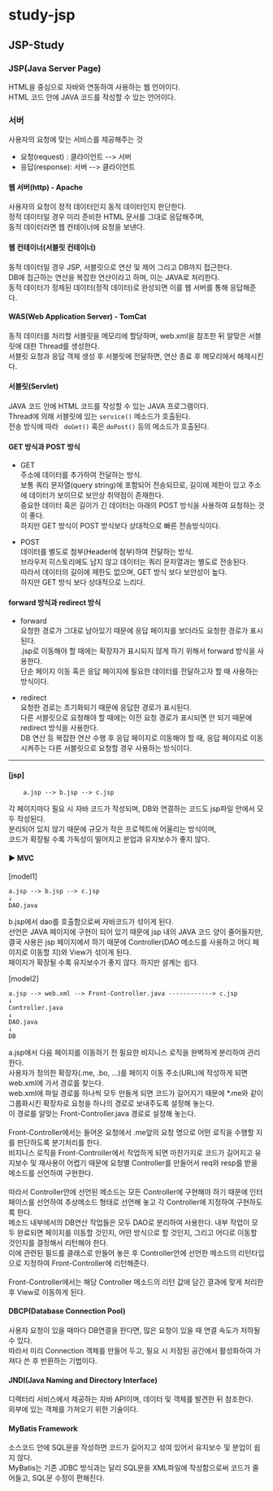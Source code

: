 # study-jsp

## JSP-Study

### JSP(Java Server Page)

HTML을 중심으로 자바와 연동하여 사용하는 웹 언어이다.<br>
HTML 코드 안에 JAVA 코드를 작성할 수 있는 언어이다.

### 서버

사용자의 요청에 맞는 서비스를 제공해주는 것

-   요청(request) : 클라이언트 --> 서버
-   응답(response): 서버 --> 클라이언트

#### 웹 서버(http) - Apache

사용자의 요청이 정적 데이터인지 동적 데이터인지 판단한다.<br>
정적 데이터일 경우 미리 준비한 HTML 문서를 그대로 응답해주며,<br>
동적 데이터라면 웹 컨테이너에 요청을 보낸다.

#### 웹 컨테이너(서블릿 컨테이너)

동적 데이터일 경우 JSP, 서블릿으로 연산 및 제어 그리고 DB까지 접근한다.<br>
DB에 접근하는 연산을 복잡한 연산이라고 하며, 이는 JAVA로 처리한다.<br>
동적 데이터가 정제된 데이터(정적 데이터)로 완성되면 이를 웹 서버를 통해 응답해준다.

#### WAS(Web Application Server) - TomCat

동적 데이터를 처리할 서블릿을 메모리에 할당하며, web.xml을 참조한 뒤 알맞은 서블릿에 대한 Thread를 생성한다.<br>
서블릿 요청과 응답 객체 생성 후 서블릿에 전달하면, 연산 종료 후 메모리에서 해제시킨다.

#### 서블릿(Servlet)

JAVA 코드 안에 HTML 코드를 작성할 수 있는 JAVA 프로그램이다.<br>
Thread에 의해 서블릿에 있는 `service()` 메소드가 호출된다.<br>
전송 방식에 따라 ` doGet()` 혹은 `doPost()` 등의 메소드가 호출된다.

#### GET 방식과 POST 방식

-   GET<br>
    주소에 데이터를 추가하여 전달하는 방식.<br>
    보통 쿼리 문자열(query string)에 포함되어 전송되므로, 길이에 제한이 있고
    주소에 데이터가 보이므로 보안상 취약점이 존재한다.<br>
    중요한 데이터 혹은 길이가 긴 데이터는 아래의 POST 방식을 사용하여 요청하는 것이 좋다.<br>
    하지만 GET 방식이 POST 방식보다 상대적으로 빠른 전송방식이다.

-   POST<br>
    데이터를 별도로 첨부(Header에 첨부)하여 전달하는 방식.<br>
    브라우저 히스토리에도 남지 않고 데이터는 쿼리 문자열과는 별도로 전송된다.<br>
    따라서 데이터의 길이에 제한도 없으며, GET 방식 보다 보안성이 높다.<br>
    하지만 GET 방식 보다 상대적으로 느리다.

#### forward 방식과 redirect 방식

-   forward<br>
    요청한 경로가 그대로 남아있기 때문에 응답 페이지를 보더라도 요청한 경로가 표시된다.<br>
    .jsp로 이동해야 할 때에는 확장자가 표시되지 않게 하기 위해서
    forward 방식을 사용한다.<br>
    단순 페이지 이동 혹은 응답 페이지에 필요한 데이터를 전달하고자 할 때 사용하는 방식이다.

-   redirect<br>
    요청한 경로는 초기화되기 때문에 응답한 경로가 표시된다.<br>
    다른 서블릿으로 요청해야 할 때에는 이전 요청 경로가 표시되면
    안 되기 때문에 redirect 방식을 사용한다.<br>
    DB 연산 등 복잡한 연산 수행 후 응답 페이지로 이동해야 할 때,
    응답 페이지로 이동시켜주는 다른 서블릿으로 요청할 경우 사용하는 방식이다.

---

#### [jsp]

```
    a.jsp --> b.jsp --> c.jsp
```

각 페이지마다 필요 시 자바 코드가 작성되며, DB와 연결하는 코드도 jsp파일 안에서 모두 작성된다.<br> 분리되어 있지 않기 때문에 규모가 작은 프로젝트에 어울리는 방식이며,<br>
코드가 확장될 수록 가독성이 떨어지고 분업과 유지보수가 좋지 않다.

#### ▶ MVC

[model1]

```
a.jsp --> b.jsp --> c.jsp
↓
DAO.java
```

b.jsp에서 dao를 호출함으로써 자바코드가 섞이게 된다. <br>
선언은 JAVA 페이지에 구현이 되어 있기 때문에
jsp 내의 JAVA 코드 양이 줄어들지만,<br> 결국 사용은 jsp 페이지에서 하기 때문에
Controller(DAO 메소드를 사용하고 어디 페이지로 이동할 지)와 View가 섞이게 된다.<br>
페이지가 확장될 수록 유지보수가 좋지 않다. 하지만 설계는 쉽다.

[model2]

```
a.jsp --> web.xml --> Front-Controller.java ------------> c.jsp
↓
Controller.java
↓
DAO.java
↓
DB
```

a.jsp에서 다음 페이지를 이동하기 전 필요한 비지니스 로직을 완벽하게 분리하여 관리한다.<br>
사용자가 정의한 확장자(.me, .bo, ...)를 페이지 이동 주소(URL)에 작성하게 되면 web.xml에 가서 경로를 찾는다.<br>
web.xml에 파일 경로를 하나씩 모두 만들게 되면
코드가 길어지기 때문에 \*.me와 같이 그룹화시킨 확장자로 요청을 하나의 경로로 보내주도록
설정해 놓는다.<br>
이 경로를 알맞는 Front-Controller.java 경로로 설정해 놓는다.<br><br>
Front-Controller에서는 들어온 요청에서 .me앞의 요청 명으로 어떤 로직을 수행할 지를
판단하도록 분기처리를 한다.<br>
비지니스 로직을 Front-Controller에서 작업하게 되면 마찬가지로 코드가 길어지고
유지보수 및 재사용이 어렵기 때문에 요청별 Controller를 만들어서 req와 resp를 받을
메소드를 선언하여 구현한다.<br><br> 따라서 Controller안에 선언된 메소드는 모든 Controller에
구현해야 하기 때문에 인터페이스를 선언하여 추상메소드 형태로 선언해 놓고
각 Controller에 지정하여 구현하도록 한다.<br>
메소드 내부에서의 DB연산 작업들은 모두 DAO로 분리하여 사용한다.
내부 작업이 모두 완료되면 페이지를 이동할 것인지, 어떤 방식으로 할 것인지, 그리고 어디로
이동할 것인지를 결정해서 리턴해야 한다.<br> 이에 관련된 필드를 클래스로 만들어 놓은 후
Controller안에 선언한 메소드의 리턴타입으로 지정하여 Front-Controller에 리턴해준다.<br><br>
Front-Controller에서는 해당 Controller 메소드의 리턴 값에 담긴 결과에 맞게 처리한 후
View로 이동하게 된다.

#### DBCP(Database Connection Pool)

사용자 요청이 있을 때마다 DB연결을 한다면, 많은 요청이 있을 때 연결 속도가 저하될 수 있다.<br>
따라서 미리 Connection 객체를 만들어 두고, 필요 시 저장된 공간에서 활성화하여 가져다 쓴 후
반환하는 기법이다.

#### JNDI(Java Naming and Directory Interface)

디렉터리 서비스에서 제공하는 자바 API이며, 데이터 및 객체를 발견한 뒤 참조한다.<br>
외부에 있는 객체를 가져오기 위한 기술이다.

#### MyBatis Framework

소스코드 안에 SQL문을 작성하면 코드가 길어지고 섞여 있어서 유지보수 및 분업이 쉽지 않다.<br>
MyBatis는 기존 JDBC 방식과는 달리 SQL문을 XML파일에 작성함으로써 코드가 줄어들고,
SQL문 수정이 편해진다.
